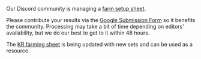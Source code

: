 Our Discord community is managing a [farm setup sheet](<https://docs.google.com/spreadsheets/d/1UjKkbpNmtgez1Qi6vYl1CJyyKRwCnhB_yNEVirLScV0>).

Please contribute your results via the [Google Submission Form](<https://docs.google.com/forms/d/e/1FAIpQLSczo5Q2HcYuGWtNNsRmI1vJ0zCkLt0ZgVSyV_kBTreUE_tI-Q/viewform?usp=pp_url&entry.830151055=100&entry.1484784959=100&entry.1360984516=100>) so it benefits the community. Processing may take a bit of time depending on editors' availability, but we do our best to get to it within 48 hours.

The [KR farming sheet](<https://docs.google.com/spreadsheets/d/16s2fVK7-pi8ZjNiloaJGBRYdS08CCqMFnFAU36VALxY>) is being updated with new sets and can be used as a resource.
